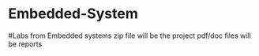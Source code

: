 # Embedded-System
#Labs from Embedded systems zip file will be the project pdf/doc files will be reports
